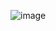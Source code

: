 ![image](https://github.com/parita2003/Basic-Frontend-Projects-HTML-CSS-JS-/assets/126491686/62544d18-1f41-4b38-b4d4-fb02acf5ca3d)

